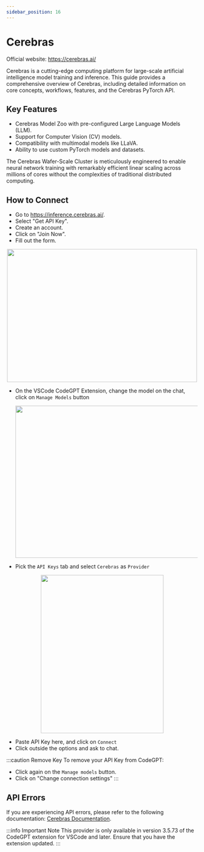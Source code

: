 ```yaml
---
sidebar_position: 16
---
```


# Cerebras
Official website: https://cerebras.ai/

Cerebras is a cutting-edge computing platform for large-scale artificial intelligence model training and inference. This guide provides a comprehensive overview of Cerebras, including detailed information on core concepts, workflows, features, and the Cerebras PyTorch API.

## Key Features
- Cerebras Model Zoo with pre-configured Large Language Models (LLM).
- Support for Computer Vision (CV) models.
- Compatibility with multimodal models like LLaVA.
- Ability to use custom PyTorch models and datasets.

The Cerebras Wafer-Scale Cluster is meticulously engineered to enable neural network training with remarkably efficient linear scaling across millions of cores without the complexities of traditional distributed computing.

## How to Connect
- Go to https://inference.cerebras.ai/.
- Select "Get API Key".
- Create an account.
- Click on "Join Now".
- Fill out the form.

<p align="center">
      <img width="500" height="350" src="https://github.com/user-attachments/assets/78cb13e7-eb4f-4883-ae70-cee010c3d5a0" />
</p>
  
- On the VSCode CodeGPT Extension, change the model on the chat, click on `Manage Models` button

  <p align="center"><img width="550" height="400" src="https://github.com/user-attachments/assets/a90fc799-f6d4-49bb-a72d-4752dd8330e1"/></p>

- Pick the `API Keys` tab and select `Cerebras` as `Provider`

<p align="center"><img width="323" height="416"  src="https://github.com/user-attachments/assets/e8c0b245-be36-4096-a256-b2998adc4dae" /></p>

- Paste API Key here, and click on `Connect`
- Click outside the options and ask to chat.

:::caution Remove Key
To remove your API Key from CodeGPT:
- Click again on  the `Manage models` button.
- Click on "Change connection settings"
:::


## API Errors
If you are experiencing API errors, please refer to the following documentation: [Cerebras Documentation](https://docs.cerebras.ai/).

:::info Important Note
This provider is only available in version 3.5.73 of the CodeGPT extension for VSCode and later. Ensure that you have the extension updated.
:::
